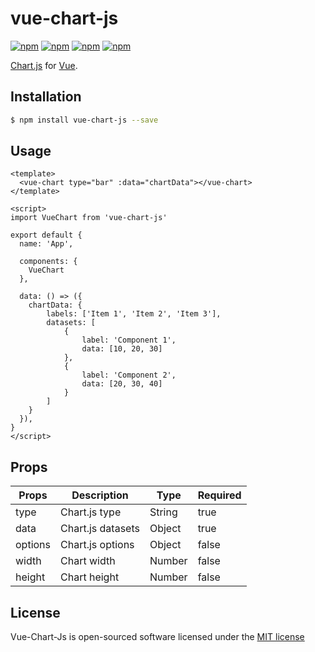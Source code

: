 # vue-chart-js

[![npm](https://img.shields.io/npm/v/vue-chart-js.svg)](https://www.npmjs.com/package/vue-chart-js)
[![npm](https://img.shields.io/npm/dt/vue-chart-js.svg)](https://www.npmjs.com/package/vue-chart-js)
[![npm](https://img.shields.io/npm/dm/vue-chart-js.svg)](https://www.npmjs.com/package/vue-chart-js)
[![npm](https://img.shields.io/npm/l/vue-chart-js.svg)](http://opensource.org/licenses/MIT)

[Chart.js](http://www.chartjs.org/) for [Vue](https://vuejs.org/).

## Installation

```sh
$ npm install vue-chart-js --save
```

## Usage

```vue
<template>
  <vue-chart type="bar" :data="chartData"></vue-chart>
</template>

<script>
import VueChart from 'vue-chart-js'

export default {
  name: 'App',

  components: {
    VueChart
  },

  data: () => ({
    chartData: {
        labels: ['Item 1', 'Item 2', 'Item 3'],
        datasets: [
            {
                label: 'Component 1',
                data: [10, 20, 30]
            },
            {
                label: 'Component 2',
                data: [20, 30, 40]
            }
        ]
    }
  }),
}
</script>

```

## Props
|Props|Description|Type|Required|
|-----|-----------|----|--------|
|type|Chart.js type|String|true|
|data|Chart.js datasets|Object|true|
|options|Chart.js options|Object|false|
|width|Chart width|Number|false|
|height|Chart height|Number|false|

## License

Vue-Chart-Js is open-sourced software licensed under the [MIT license](http://opensource.org/licenses/MIT)
